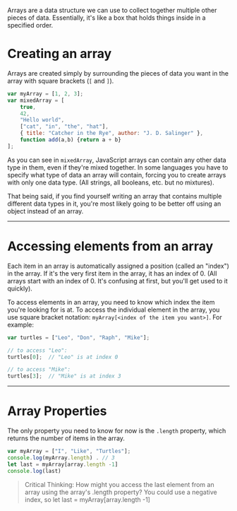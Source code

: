 Arrays are a data structure we can use to collect together multiple other pieces of data. Essentially, it's like a box that holds things inside in a specified order.

# **Creating an array**

Arrays are created simply by surrounding the pieces of data you want in the array with square brackets (`[` and `]`).

```jsx
var myArray = [1, 2, 3];
var mixedArray = [
    true,
    42,
    "Hello world",
    ["cat", "in", "the", "hat"],
    { title: "Catcher in the Rye", author: "J. D. Salinger" },
    function add(a,b) {return a + b}
];

```

As you can see in `mixedArray`, JavaScript arrays can contain any other data type in them, even if they're mixed together. In some languages you have to specify what type of data an array will contain, forcing you to create arrays with only one data type. (All strings, all booleans, etc. but no mixtures).

That being said, if you find yourself writing an array that contains multiple different data types in it, you're most likely going to be better off using an object instead of an array.

---

# **Accessing elements from an array**

Each item in an array is automatically assigned a position (called an "index") in the array. If it's the very first item in the array, it has an index of 0. (All arrays start with an index of 0. It's confusing at first, but you'll get used to it quickly).

To access elements in an array, you need to know which index the item you're looking for is at. To access the individual element in the array, you use square bracket notation: `myArray[<index of the item you want>]`. For example:

```jsx
var turtles = ["Leo", "Don", "Raph", "Mike"];

// to access "Leo":
turtles[0];  // "Leo" is at index 0

// to access "Mike":
turtles[3];  // "Mike" is at index 3

```

---

# **Array Properties**

The only property you need to know for now is the `.length` property, which returns the number of items in the array.

```jsx
var myArray = ["I", "Like", "Turtles"];
console.log(myArray.length) . // 3
let last = myArray[array.length -1] 
console.log(last)
```

> Critical Thinking: How might you access the last element from an array using the array's .length property?
>You could use a negative index, so let last = myArray[array.length -1] 